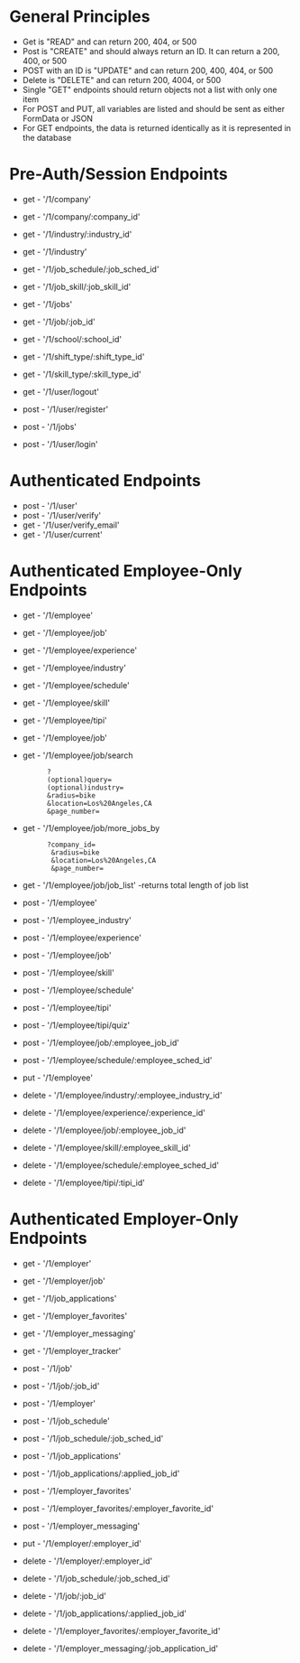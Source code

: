 # General Principles #
* Get is "READ" and can return 200, 404, or 500
* Post is "CREATE" and should always return an ID. It can return a 200, 400, or 500
* POST with an ID is "UPDATE" and can return 200, 400, 404, or 500
* Delete is "DELETE" and can return 200, 4004, or 500
* Single "GET" endpoints should return objects not a list with only one item
* For POST and PUT, all variables are listed and should be sent as either FormData or JSON
* For GET endpoints, the data is returned identically as it is represented in the database

# Pre-Auth/Session Endpoints #
* get - '/1/company'
* get - '/1/company/:company_id'
* get - '/1/industry/:industry_id'
* get - '/1/industry'
* get - '/1/job_schedule/:job_sched_id'
* get - '/1/job_skill/:job_skill_id'
* get - '/1/jobs'
* get - '/1/job/:job_id'
* get - '/1/school/:school_id'
* get - '/1/shift_type/:shift_type_id'
* get - '/1/skill_type/:skill_type_id'
* get - '/1/user/logout'

* post - '/1/user/register'
* post - '/1/jobs'
* post - '/1/user/login'

# Authenticated Endpoints #
* post - '/1/user'
* post - '/1/user/verify'
* get - '/1/user/verify_email'
* get - '/1/user/current'

# Authenticated Employee-Only Endpoints #
* get - '/1/employee'
* get - '/1/employee/job'
* get - '/1/employee/experience'
* get - '/1/employee/industry'
* get - '/1/employee/schedule'
* get - '/1/employee/skill'
* get - '/1/employee/tipi'
* get - '/1/employee/job'

* get - '/1/employee/job/search

            ?
            (optional)query=
            (optional)industry=
            &radius=bike
            &location=Los%20Angeles,CA
            &page_number=

* get - '/1/employee/job/more_jobs_by

            ?company_id=
             &radius=bike
             &location=Los%20Angeles,CA
             &page_number=

* get - '/1/employee/job/job_list'
  -returns total length of job list


* post - '/1/employee'
* post - '/1/employee_industry'
* post - '/1/employee/experience'
* post - '/1/employee/job'
* post - '/1/employee/skill'
* post - '/1/employee/schedule'
* post - '/1/employee/tipi'
* post - '/1/employee/tipi/quiz'
* post - '/1/employee/job/:employee_job_id'
* post - '/1/employee/schedule/:employee_sched_id'

* put - '/1/employee'

* delete - '/1/employee/industry/:employee_industry_id'
* delete - '/1/employee/experience/:experience_id'
* delete - '/1/employee/job/:employee_job_id'
* delete - '/1/employee/skill/:employee_skill_id'
* delete - '/1/employee/schedule/:employee_sched_id'
* delete - '/1/employee/tipi/:tipi_id'

# Authenticated Employer-Only Endpoints #
* get - '/1/employer'
* get - '/1/employer/job'
* get - '/1/job_applications'
* get - '/1/employer_favorites'
* get - '/1/employer_messaging'
* get - '/1/employer_tracker'


* post - '/1/job'
* post - '/1/job/:job_id'
* post - '/1/employer'
* post - '/1/job_schedule'
* post - '/1/job_schedule/:job_sched_id'
* post - '/1/job_applications'
* post - '/1/job_applications/:applied_job_id'
* post - '/1/employer_favorites'
* post - '/1/employer_favorites/:employer_favorite_id'
* post - '/1/employer_messaging'


* put - '/1/employer/:employer_id'

* delete - '/1/employer/:employer_id'
* delete - '/1/job_schedule/:job_sched_id'
* delete - '/1/job/:job_id'
* delete - '/1/job_applications/:applied_job_id'
* delete - '/1/employer_favorites/:employer_favorite_id'
* delete - '/1/employer_messaging/:job_application_id'


